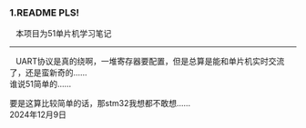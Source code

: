 ### 1.README PLS!

&ensp; 本项目为51单片机学习笔记

***

&ensp; UART协议是真的绕啊，一堆寄存器要配置，但是总算是能和单片机实时交流了，还是蛮新奇的……   
谁说51简单的……

要是这算比较简单的话，那stm32我想都不敢想……   
2024年12月9日

